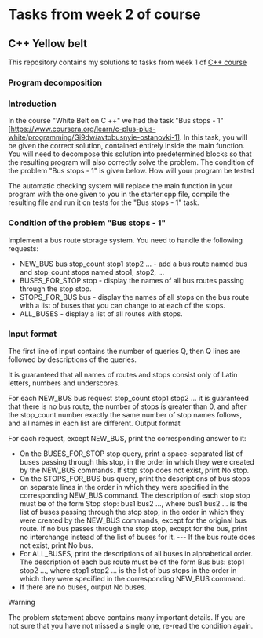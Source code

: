 # Tasks from week 2 of course

## C++ Yellow belt
This repository contains my solutions to tasks from week 1 of [C++ course](https://www.coursera.org/learn/c-plus-plus-yellow/home/welcome)
### Program decomposition

### Introduction

In the course "White Belt on C ++" we had the task "Bus stops - 1" [https://www.coursera.org/learn/c-plus-plus-white/programming/Gi9dw/avtobusnyie-ostanovki-1]. In this task, you will be given the correct solution, contained entirely inside the main function. You will need to decompose this solution into predetermined blocks so that the resulting program will also correctly solve the problem. The condition of the problem "Bus stops - 1" is given below.
How will your program be tested

The automatic checking system will replace the main function in your program with the one given to you in the starter.cpp file, compile the resulting file and run it on tests for the "Bus stops - 1" task.

### Condition of the problem "Bus stops - 1"
Implement a bus route storage system. You need to handle the following requests:

- NEW_BUS bus stop_count stop1 stop2 ... - add a bus route named bus and stop_count stops named stop1, stop2, ...
- BUSES_FOR_STOP stop - display the names of all bus routes passing through the stop stop.
- STOPS_FOR_BUS bus - display the names of all stops on the bus route with a list of buses that you can change to at each of the stops.
- ALL_BUSES - display a list of all routes with stops.

### Input format

The first line of input contains the number of queries Q, then Q lines are followed by descriptions of the queries.

It is guaranteed that all names of routes and stops consist only of Latin letters, numbers and underscores.

For each NEW_BUS bus request stop_count stop1 stop2 ... it is guaranteed that there is no bus route, the number of stops is greater than 0, and after the stop_count number exactly the same number of stop names follows, and all names in each list are different.
Output format

For each request, except NEW_BUS, print the corresponding answer to it:

- On the BUSES_FOR_STOP stop query, print a space-separated list of buses passing through this stop, in the order in which they were created by the NEW_BUS commands. If stop stop does not exist, print No stop.
- On the STOPS_FOR_BUS bus query, print the descriptions of bus stops on separate lines in the order in which they were specified in the corresponding NEW_BUS command. The description of each stop stop must be of the form Stop stop: bus1 bus2 ..., where bus1 bus2 ... is the list of buses passing through the stop stop, in the order in which they were created by the NEW_BUS commands, except for the original bus route. If no bus passes through the stop stop, except for the bus, print no interchange instead of the list of buses for it. --- If the bus route does not exist, print No bus.
- For ALL_BUSES, print the descriptions of all buses in alphabetical order. The description of each bus route must be of the form Bus bus: stop1 stop2 ..., where stop1 stop2 ... is the list of bus stops in the order in which they were specified in the corresponding NEW_BUS command.
- If there are no buses, output No buses.

Warning

The problem statement above contains many important details. If you are not sure that you have not missed a single one, re-read the condition again.
